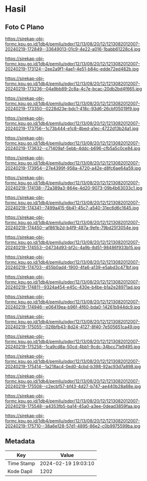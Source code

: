 # Hasil

## Foto C Plano

https://sirekap-obj-formc.kpu.go.id/1db4/pemilu/pdpr/12/13/08/20/12/1213082012007-20240219-172849--33649013-01c9-4e22-a016-1babb61228c4.jpg

https://sirekap-obj-formc.kpu.go.id/1db4/pemilu/pdpr/12/13/08/20/12/1213082012007-20240219-173124--2ee2a9f1-4ae1-4e51-b84c-edde72ed482b.jpg

https://sirekap-obj-formc.kpu.go.id/1db4/pemilu/pdpr/12/13/08/20/12/1213082012007-20240219-173236--04a9bb89-2c8a-4c7e-bcac-20db2bd4f665.jpg

https://sirekap-obj-formc.kpu.go.id/1db4/pemilu/pdpr/12/13/08/20/12/1213082012007-20240219-173350--0228d23e-bdc1-418c-93d6-26cbf05019f9.jpg

https://sirekap-obj-formc.kpu.go.id/1db4/pemilu/pdpr/12/13/08/20/12/1213082012007-20240219-173756--1c73b444-e1c8-4bed-a1ec-4722d13b24a1.jpg

https://sirekap-obj-formc.kpu.go.id/1db4/pemilu/pdpr/12/13/08/20/12/1213082012007-20240219-173632--c71409af-5ebb-4ddc-b696-cfb5a5c0ce84.jpg

https://sirekap-obj-formc.kpu.go.id/1db4/pemilu/pdpr/12/13/08/20/12/1213082012007-20240219-173954--27e4399f-958a-4720-a42e-d8fc6ae64a59.jpg

https://sirekap-obj-formc.kpu.go.id/1db4/pemilu/pdpr/12/13/08/20/12/1213082012007-20240219-174138--72a389a3-864e-4d20-9073-09b4b63033c1.jpg

https://sirekap-obj-formc.kpu.go.id/1db4/pemilu/pdpr/12/13/08/20/12/1213082012007-20240219-174341--7499a415-6b41-45c7-a540-31ec6d6c1645.jpg

https://sirekap-obj-formc.kpu.go.id/1db4/pemilu/pdpr/12/13/08/20/12/1213082012007-20240219-174450--af861b2d-b4f9-487a-9efe-79bd25f3054e.jpg

https://sirekap-obj-formc.kpu.go.id/1db4/pemilu/pdpr/12/13/08/20/12/1213082012007-20240219-174553--04734d93-bf2c-4a9b-8d51-98486f933b15.jpg

https://sirekap-obj-formc.kpu.go.id/1db4/pemilu/pdpr/12/13/08/20/12/1213082012007-20240219-174703--455b0ad4-1900-4fa6-a139-e5abd3c471bf.jpg

https://sirekap-obj-formc.kpu.go.id/1db4/pemilu/pdpr/12/13/08/20/12/1213082012007-20240219-174811--9324a454-e45c-430e-b4be-b1a2e28971ad.jpg

https://sirekap-obj-formc.kpu.go.id/1db4/pemilu/pdpr/12/13/08/20/12/1213082012007-20240219-174946--e06419ea-b96f-4f60-bda0-14261b944dc9.jpg

https://sirekap-obj-formc.kpu.go.id/1db4/pemilu/pdpr/12/13/08/20/12/1213082012007-20240219-175055--026bfb43-8d24-4127-8f40-7e505651ca49.jpg

https://sirekap-obj-formc.kpu.go.id/1db4/pemilu/pdpr/12/13/08/20/12/1213082012007-20240219-175258--1ca9cd8a-50cd-4bb1-9cdc-34bcc71e9495.jpg

https://sirekap-obj-formc.kpu.go.id/1db4/pemilu/pdpr/12/13/08/20/12/1213082012007-20240219-175414--1a218ac4-0ed0-4cbd-b398-92ac93d7a898.jpg

https://sirekap-obj-formc.kpu.go.id/1db4/pemilu/pdpr/12/13/08/20/12/1213082012007-20240219-175508--c2ecbf57-bf43-4d27-b747-ae440b28a68e.jpg

https://sirekap-obj-formc.kpu.go.id/1db4/pemilu/pdpr/12/13/08/20/12/1213082012007-20240219-175548--a4353fb5-ba14-45a0-a3ee-0dead3859faa.jpg

https://sirekap-obj-formc.kpu.go.id/1db4/pemilu/pdpr/12/13/08/20/12/1213082012007-20240219-175710--38a6e128-57d1-4895-86e2-c0b9975599ba.jpg


## Metadata

| Key        | Value               |
| ---------- | ------------------- |
| Time Stamp | 2024-02-19 19:03:10 |
| Kode Dapil | 1202                |



